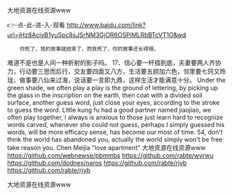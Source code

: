 
大地资源在线资源www




👉-点-此-进-入-观看  http://www.baidu.com/link?url=jHz8AcivB1yuSpc8sJSrNM3GjOR6OSPiMLRbBTcVT1O&wd




		你死了，我的故事就结束了，而我死了，你的故事还长得很。
难道不是也是人间一种折射的影子吗。
	17、信心要一杆插到底，夫妻要两人齐协力，行动要三思而后行，交友要四面又八方，生活要五颜加六色，邻里要七窍又玲珑，做事要八仙来过海，说话要一言即九鼎，这样生活才能满意十分。
Under the green shade, we often play a play is the ground of lettering, by picking up the glass in the inscription on the earth, then coat with a divided soil surface, another guess word, just close your eyes, according to the stroke to guess the word.
Little kung fu had a good partner named jiaojiao, we often play together, I always is anxious to those just learn hard to recognize words carved, whenever she could not guess, perhaps I simply guessed his words, will be more efficacy sense, has become our most of time.
54, don't think the world has abandoned you, actually the world simply won't be free take reason you.
Chen Meijia "love apartment"
大地资源在线资源www https://github.com/webnewse/pbmmbs
https://github.com/rabte/wvrwu
https://github.com/dodnes/naros
https://github.com/rabte/rjyb
https://github.com/rabte/rjyb





大地资源在线资源www
